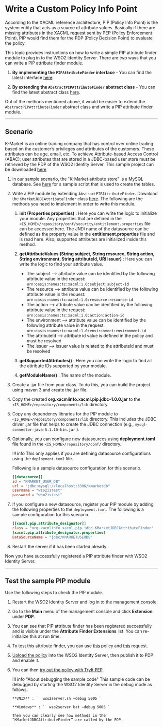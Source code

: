 # Write a Custom Policy Info Point

According to the XACML reference architecture, PIP (Policy Info Point) is the system entity that acts as a source of attribute values. Basically if there are missing attributes in the XACML request sent by PEP (Policy Enforcement Point), PIP would find them for the PDP (Policy Decision Point) to evaluate the policy.

This topic provides instructions on how to write a simple PIP attribute finder module to plug in to the WSO2 Identity Server. There are two ways that you can write a PIP attribute finder module.

1.  **By implementing the `PIPAttributeFinder` interface** - You can find the latest interface [here](https://github.com/wso2/carbon-identity/blob/master/components/entitlement/org.wso2.carbon.identity.entitlement/src/main/java/org/wso2/carbon/identity/entitlement/pip/PIPAttributeFinder.java).

2.  **By extending the `AbstractPIPAttributeFinder` abstract class** -  You can find the latest abstract class [here](https://github.com/wso2/carbon-identity/blob/master/components/entitlement/org.wso2.carbon.identity.entitlement/src/main/java/org/wso2/carbon/identity/entitlement/pip/AbstractPIPAttributeFinder.java).

Out of the methods mentioned above, it would be easier to extend the `AbstractPIPAttributeFinder` abstract class and write a PIP attribute finder module.

---

## Scenario

K-Market is an online trading company that has control over online trading based on the customer’s privileges and attributes of the customers. These attributes can be age, email, etc. To achieve Attribute-based Access Control (ABAC); user attributes that are stored in a JDBC-based user store must be retrieved by the PDP of the WSO2 Identity Server. This sample project can be downloaded [here](https://svn.wso2.org/repos/wso2/people/asela/xacml/pip/jdbc/).

1.  In our sample scenario, the "K-Market attribute store" is a MySQL database. See [here](https://svn.wso2.org/repos/wso2/people/asela/xacml/pip/jdbc/resources/dbScript/testUserStore.sql) for a sample script that is used to create the tables.

2.  Write a PIP module by extending  `AbstractPIPAttributeFinder`. Download the  `KMarketJDBCAttributeFinder`  class [here](https://svn.wso2.org/repos/wso2/people/asela/xacml/pip/jdbc/src/main/org/xacmlinfo/xacml/pip/jdbc/KMarketJDBCAttributeFinder.java). The following are the methods you need to implement in order to write this module.

    1.  **init (Properties properties)** : Here you can write the logic to initialize your module. Any properties that are defined in
        the `<IS_HOME>/repository/conf/security/entitlement.properties` file can be accessed here. The JNDI name of the datasource can be defined as the property value in the **entitlement.properties** file and is read here. Also, supported attributes are initialized inside this method.

    2.  **getAttributeValues (String subject, String resource, String action, String environment, String attributeId, URI issuer)** :
        Here you can write the logic to find your attribute value.
        -   The subject –\> attribute value can be identified by the
            following attribute value in the request:  
            `urn:oasis:names:tc:xacml:1.0:subject:subject-id`
        -   The resource –\> attribute value can be identified by the
            following attribute value in the request:  
            `urn:oasis:names:tc:xacml:1.0:resource:resource-id`
        -   The action –\> attribute value can be identified by the
            following attribute value in the request:  
            `urn:oasis:names:tc:xacml:1.0:action:action-id`
        -   The environment –\> attribute value can be identified by the
            following attribute value in the request:  
            `urn:oasis:names:tc:xacml:1.0:environment:environment-id`
        -   The attributeId –\> attribute id value is defined in the
            policy and must be resolved
        -   The issuer –\> issuer value is related to the attributeId
            and must be resolved

    3.  **getSupportedAttributes()** : Here you can write the logic to find all the attribute IDs supported by your module.

    4.  **getModuleName()** : The name of the module.
    
3.  Create a .jar file from your class. To do this, you can build the project using maven 3 and create the .jar file.

4.  Copy the created **org.xacmlinfo.xacml.pip.jdbc-1.0.0.jar** to the `<IS_HOME>/repository/components/lib` directory.

5.  Copy any dependency libraries for the PIP module to `<IS_HOME>/repository/components/lib` directory. This includes the JDBC driver .jar file that helps to create the JDBC connection (e.g., `mysql-connector-java-5.1.10-bin.jar` ).

6.  Optionally, you can configure new datasources using **deployment.toml** file found in the `<IS_HOME>/repository/conf/` directory.

    !!! info
        This only applies if you are defining datasource configurations
        using the `deployment.toml` file.

    Following is a sample datasource configuration for this scenario.

    ```toml
    [[datasource]]
    id = "KMARKET_USER_DB"
    url = "jdbc:mysql://localhost:3306/kmarketdb"
    username = "wso2istest"
    password = "wso2istest"
    ```

7.  If you configure a new datasource, register your PIP module by adding the following properties to the `deployment.toml`. The following is a sample configuration for this scenario.

    ```toml
    [[xacml.pip.attribute_designator]]
    class = "org.xacmlinfo.xacml.pip.jdbc.KMarketJDBCAttributeFinder"
    [xacml.pip.attribute_designator.properties]
    DataSourceName = "jdbc/KMARKETUSERDB" 
    ```

8.  Restart the server if it has been started already.

Now you have successfully registered a PIP attribute finder with WSO2 Identity Server.

----

## Test the sample PIP module

Use the following steps to check the PIP module.

1.  Restart the WSO2 Identity Server and log in to the [management console](TODO:{{base_path}}/setup/getting-started-with-the-management-console).

2.  Go to the **Main** menu of the management console and click **Extension** under **PDP**.

3.  You can see that PIP attribute finder has been registered successfully and is visible under the **Attribute Finder Extensions** list. You can re-initialize this at run time.

4.  To test this attribute finder, you can use [this](https://svn.wso2.org/repos/wso2/people/asela/xacml/pip/jdbc/resources/Kmarket-Test-Policy.xml) policy and [this](https://svn.wso2.org/repos/wso2/people/asela/xacml/pip/jdbc/resources/Test-Request.xml) request.

5. [Upload the policy](TODO:{{base_path}}/learn/creating-a-xacml-policy) into the WSO2 Identity Server, then publish it to PDP and enable it.

6.  You can then [try out the policy with TryIt PEP](TODO:{{base_path}}/administer/using-the-xacml-tryit-tool).

    !!! info "About debugging the sample code"
        This sample code can be debugged by starting the WSO2 Identity
        Server in the debug mode as follows.

        **UNIX** : `  wso2server.sh –debug 5005 `

        **Windows** : `  wso2server.bat –debug 5005 `

        Then you can clearly see how methods in the
        “KMarketJDBCAttributeFinder” are called by the PDP.
